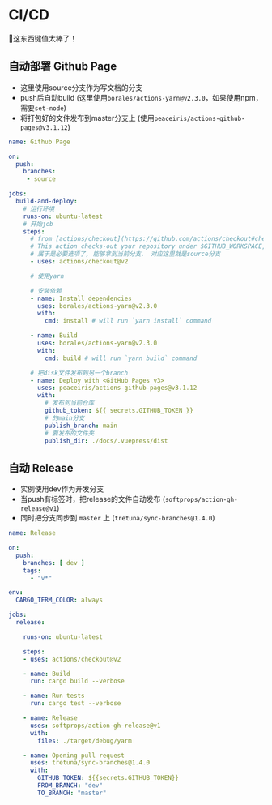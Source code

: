 # CI/CD

🤤这东西键值太棒了！

## 自动部署 Github Page
- 这里使用source分支作为写文档的分支
- push后自动build (这里使用`borales/actions-yarn@v2.3.0`，如果使用npm，需要`set-node`)
- 将打包好的文件发布到master分支上 (使用`peaceiris/actions-github-pages@v3.1.12`)
```yml
name: Github Page

on:
  push:
    branches:
     - source

jobs:
  build-and-deploy:
    # 运行环境
    runs-on: ubuntu-latest
    # 开始job
    steps:
      # from [actions/checkout](https://github.com/actions/checkout#checkout-v2)
      # This action checks-out your repository under $GITHUB_WORKSPACE, so your workflow can access it.
      # 属于是必要选项了, 能够拿到当前分支， 对应这里就是source分支
      - uses: actions/checkout@v2

      # 使用yarn

      # 安装依赖
      - name: Install dependencies
        uses: borales/actions-yarn@v2.3.0
        with:
          cmd: install # will run `yarn install` command

      - name: Build
        uses: borales/actions-yarn@v2.3.0
        with:
          cmd: build # will run `yarn build` command

      # 把disk文件发布到另一个branch
      - name: Deploy with <GitHub Pages v3>
        uses: peaceiris/actions-github-pages@v3.1.12
        with:
          # 发布到当前仓库
          github_token: ${{ secrets.GITHUB_TOKEN }}
          # 的main分支
          publish_branch: main
          # 要发布的文件夹
          publish_dir: ./docs/.vuepress/dist
```


## 自动 Release
- 实例使用dev作为开发分支
- 当push有标签时，把release的文件自动发布 (`softprops/action-gh-release@v1`)
- 同时把分支同步到 `master` 上 (`tretuna/sync-branches@1.4.0`)
```yml
name: Release

on:
  push:
    branches: [ dev ]
    tags:
      - "v*"

env:
  CARGO_TERM_COLOR: always

jobs:
  release:

    runs-on: ubuntu-latest

    steps:
    - uses: actions/checkout@v2

    - name: Build
      run: cargo build --verbose

    - name: Run tests
      run: cargo test --verbose

    - name: Release
      uses: softprops/action-gh-release@v1
      with:
        files: ./target/debug/yarm

    - name: Opening pull request
      uses: tretuna/sync-branches@1.4.0
      with:
        GITHUB_TOKEN: ${{secrets.GITHUB_TOKEN}}
        FROM_BRANCH: "dev"
        TO_BRANCH: "master"
```